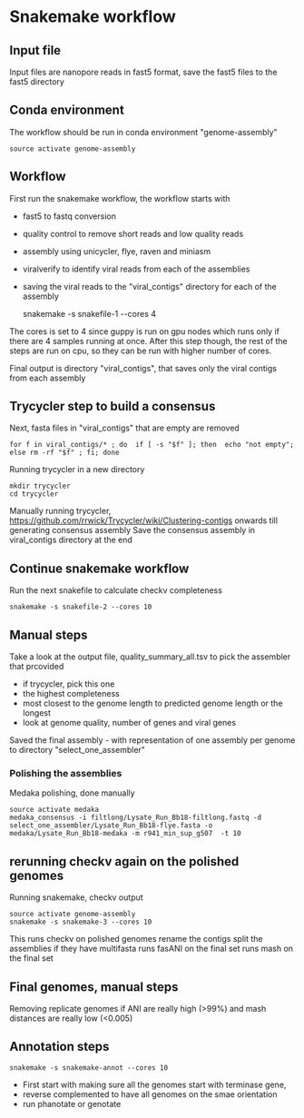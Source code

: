 # Snakemake workflow

## Input file
Input files are nanopore reads in fast5 format, save the fast5 files to the fast5 directory

## Conda environment
The workflow should be run in conda environment "genome-assembly"

	source activate genome-assembly

## Workflow
First run the snakemake workflow, the workflow starts with 
- fast5 to fastq conversion
- quality control to remove short reads and low quality reads 
- assembly using unicycler, flye, raven and miniasm 
- viralverify to identify viral reads from each of the assemblies
- saving the viral reads to the "viral_contigs" directory for each of the assembly

	snakemake -s snakefile-1 --cores 4 

The cores is set to 4 since guppy is run on gpu nodes which runs only if there are 4 samples running at once. 
After this step though, the rest of the steps are run on cpu, so they can be run with higher number of cores.

Final output is directory "viral_contigs", that saves only the viral contigs from each assembly

## Trycycler step to build a consensus

Next, fasta files in "viral_contigs" that are empty are removed

	for f in viral_contigs/* ; do  if [ -s "$f" ]; then  echo "not empty"; else rm -rf "$f" ; fi; done 

Running trycycler in a new directory

	mkdir trycycler
	cd trycycler

Manually running trycycler, https://github.com/rrwick/Trycycler/wiki/Clustering-contigs onwards till generating consensus assembly
Save the consensus assembly in viral_contigs directory at the end

## Continue snakemake workflow
Run the next snakefile to calculate checkv completeness 
	
	snakemake -s snakefile-2 --cores 10

## Manual steps
Take a look at the output file, quality_summary_all.tsv to pick the assembler that prcovided
- if trycycler, pick this one 
- the highest completeness 
- most closest to the genome length to predicted genome length or the longest
- look at genome quality, number of genes and viral genes

Saved the final assembly - with representation of one assembly per genome to directory 
"select_one_assembler"

### Polishing the assemblies 

Medaka polishing, done manually
	
	source activate medaka
	medaka_consensus -i filtlong/Lysate_Run_Bb18-filtlong.fastq -d select_one_assembler/Lysate_Run_Bb18-flye.fasta -o medaka/Lysate_Run_Bb18-medaka -m r941_min_sup_g507  -t 10 


## rerunning checkv again on the polished genomes 
Running snakemake, checkv output

	source activate genome-assembly
	snakemake -s snakemake-3 --cores 10

This runs checkv on polished genomes
rename the contigs
split the assemblies if they have multifasta
runs fasANI on the final set
runs mash on the final set


## Final genomes, manual steps
Removing replicate genomes if ANI are really high (>99%) and mash distances are really low (<0.005)


## Annotation steps

	snakemake -s snakemake-annot --cores 10

- First start with making sure all the genomes start with terminase gene,
- reverse complemented to have all genomes on the smae orientation
- run phanotate or genotate

